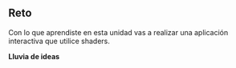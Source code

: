 ## Reto  

Con lo que aprendiste en esta unidad vas a realizar una aplicación interactiva que utilice shaders.

**Lluvia de ideas**  
